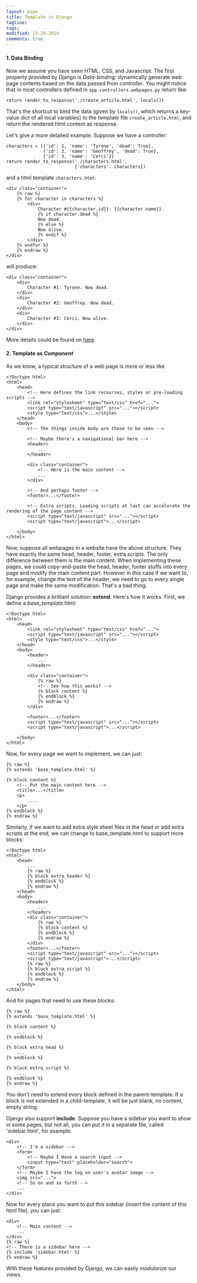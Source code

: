 ```yaml
---
layout: page
title: Template in Django
tagline: 
tags: 
modified: 12-29-2014
comments: true
---
```



#### 1. Data Binding
Now we assume you have seen HTML, CSS, and Javascript. The first property provided by Django is *Data-binding*: dynamically generate web page contents based on the data passed from *controller*. You might notice that in most controllers defined in <code>app.controllers.webpages.py</code> return like:

    return render_to_response('./create_article.html', locals())

That's the shortcut to bind the data (given by <code>locals()</code>, which returns a key-value dict of all local variables) to the template file <code>create_article.html</code>, and return the rendered html content as response. 

Let's give a more detailed example. Suppose we have a controller:

    characters = [{'id': 1, 'name': 'Tyrone', 'dead': True}, 
                  {'id': 2, 'name': 'Geoffrey', 'dead': True}, 
                  {'id': 3, 'name': 'Cerci'}]
    return render_to_response('./characters.html', 
                              {'characters': characters})

and a html template <code>characters.html</code>:

    <div class="container">
        {% raw %}
        {% for character in characters %}
            <div>
                Character #{{character.id}}: {{character.name}}. 
                {% if character.dead %}
                Now dead. 
                {% else %}
                Now alive.
                {% endif %}
            </div>
        {% endfor %}
        {% endraw %}
    </div>

will produce:

    <div class="container">
        <div>
            Character #1: Tyrone. Now dead. 
        </div>
        <div>
            Character #2: Geoffrey. Now dead. 
        </div>
        <div>
            Character #3: Cerci. Now alive. 
        </div>
    </div>

More details could be found on [here](https://docs.djangoproject.com/en/1.7/topics/templates/).

#### 2. Template as *Component*

As we know, a typical structure of a web page is more or less like

    <!Doctype html>
    <html>
        <head>
            <!-- Here defines the link recourses, styles or pre-loading scripts -->
            <link rel="stylesheet" type="text/css" href="...">
            <script type="text/javascript" src="..."></script>
            <style type="text/css">...</style>
        </head>
        <body>
            <!-- The things inside body are those to be seen -->

            <!-- Maybe there's a navigational bar here -->
            <header>
                ...
            </header>

            <div class="container">
                <!-- Here is the main content -->
                ...
            </div>

            <!-- And perhaps footer -->
            <footer>...</footer>

            <!-- Extra scripts. Loading scripts at last can accelerate the rendering of the page content -->
            <script type="text/javascript" src="..."></script>
            <script type="text/javascript">...</script>

        </body>
    </html>

Now, suppose all webpages in a website have the above structure. They have exactly the same head, header, footer, extra scripts. The only difference between them is the main content. When implementing these pages, we could copy-and-paste the head, header, footer stuffs into every page and modify the main content part. However in this case if we want to, for example, change the text of the header, we need to go to every single page and make the same modification. That's a bad thing.

Django provides a brilliant solution: **extend**. Here's how it works. First, we define a *base_template.html*:

    <!Doctype html>
    <html>
        <head>
            <link rel="stylesheet" type="text/css" href="...">
            <script type="text/javascript" src="..."></script>
            <style type="text/css">...</style>
        </head>
        <body>
            <header>
                ...
            </header>

            <div class="container">
                {% raw %}
                <!-- See how this works? -->
                {% block content %}
                {% endblock %}
                {% endraw %}
            </div>

            <footer>...</footer>
            <script type="text/javascript" src="..."></script>
            <script type="text/javascript">...</script>

        </body>
    </html>

Now, for every page we want to implement, we can just:

    {% raw %}
    {% extends 'base_template.html' %}

    {% block content %}
        <!-- Put the main content here -->
        <title>...</title>
        <p>
            ....
        </p>
    {% endblock %}
    {% endraw %}

Similarly, if we want to add extra style sheet files in the head or add extra scripts at the end, we can change to base_template.html to support more blocks:

    <!Doctype html>
    <html>
        <head>
            ...
            {% raw %}
            {% block extra_header %}
            {% endblock %}
            {% endraw %}
        </head>
        <body>
            <header>
                ...
            </header>
            <div class="container">
                {% raw %}
                {% block content %}
                {% endblock %}
                {% endraw %}
            </div>
            <footer>...</footer>
            <script type="text/javascript" src="..."></script>
            <script type="text/javascript">...</script>
            {% raw %}
            {% block extra_script %}
            {% endblock %}
            {% endraw %}
        </body>
    </html>

And for pages that need to use these blocks:

    {% raw %}
    {% extends 'base_template.html' %}

    {% block content %}
        ...
    {% endblock %}

    {% block extra_head %}
        ...
    {% endblock %}

    {% block extra_script %}
        ...
    {% endblock %}
    {% endraw %}

You don't need to extend every block defined in the parent-template. If a block is not extended in a child-template, it will be just blank, no content, empty string.

Django also support **include**. Suppose you have a sidebar you want to show in some pages, but not all, you can put it in a separate file, called 'sidebar.html', for example:

    <div>
        <!-- I'm a sidebar -->
        <form> 
            <!-- Maybe I Have a search input -->
            <input type="text" placeholder="search">
        </form>
        <!-- Maybe I have the log on user's avatar image -->
        <img src="...">
        <!-- So on and so forth -->
        ...
    </div>

Now for every place you want to put this sidebar (insert the content of this html file), you can just:

    <div>
        <!-- Main content -->
        ...
    </div>
    {% raw %}
    <!-- There is a sidebar here -->
    {% include 'sidebar.html' %}
    {% endraw %}

With these features provided by Django, we can easily *modularize* our views.
